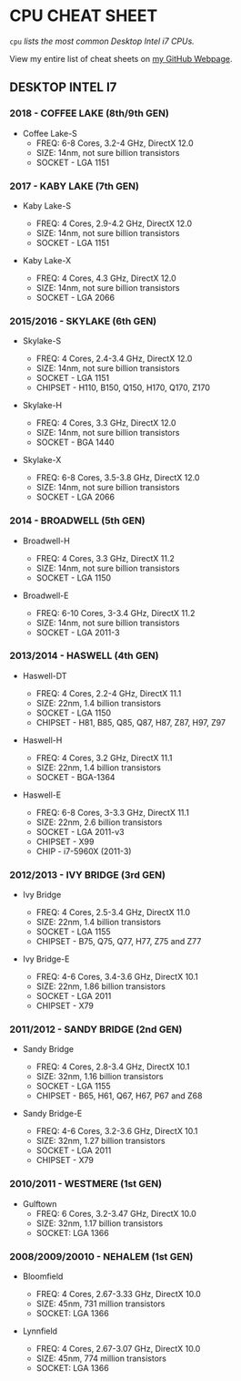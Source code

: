 # CPU CHEAT SHEET

`cpu` _lists the most common Desktop Intel i7 CPUs._

View my entire list of cheat sheets on
[my GitHub Webpage](https://jeffdecola.github.io/my-cheat-sheets/).

## DESKTOP INTEL I7

### 2018 - COFFEE LAKE (8th/9th GEN)

* Coffee Lake-S
  * FREQ: 6-8 Cores, 3.2-4 GHz, DirectX 12.0
  * SIZE: 14nm, not sure billion transistors
  * SOCKET - LGA 1151

### 2017 - KABY LAKE (7th GEN)

* Kaby Lake-S
  * FREQ: 4 Cores, 2.9-4.2 GHz, DirectX 12.0
  * SIZE: 14nm, not sure billion transistors
  * SOCKET - LGA 1151

* Kaby Lake-X
  * FREQ: 4 Cores, 4.3 GHz, DirectX 12.0
  * SIZE: 14nm, not sure billion transistors
  * SOCKET - LGA 2066

### 2015/2016 - SKYLAKE (6th GEN)

* Skylake-S
  * FREQ: 4 Cores, 2.4-3.4 GHz, DirectX 12.0
  * SIZE: 14nm, not sure billion transistors
  * SOCKET - LGA 1151
  * CHIPSET - H110, B150, Q150, H170, Q170, Z170

* Skylake-H
  * FREQ: 4 Cores, 3.3 GHz, DirectX 12.0
  * SIZE: 14nm, not sure billion transistors
  * SOCKET - BGA 1440

* Skylake-X
  * FREQ: 6-8 Cores, 3.5-3.8 GHz, DirectX 12.0
  * SIZE: 14nm, not sure billion transistors
  * SOCKET - LGA 2066

### 2014 - BROADWELL (5th GEN)

* Broadwell-H
  * FREQ: 4 Cores, 3.3 GHz, DirectX 11.2
  * SIZE: 14nm, not sure billion transistors
  * SOCKET - LGA 1150

* Broadwell-E
  * FREQ: 6-10 Cores, 3-3.4 GHz, DirectX 11.2
  * SIZE: 14nm, not sure billion transistors
  * SOCKET - LGA 2011-3

### 2013/2014 - HASWELL (4th GEN)

* Haswell-DT
  * FREQ: 4 Cores, 2.2-4 GHz, DirectX 11.1
  * SIZE: 22nm, 1.4 billion transistors
  * SOCKET - LGA 1150
  * CHIPSET - H81, B85, Q85, Q87, H87, Z87, H97, Z97

* Haswell-H
  * FREQ: 4 Cores, 3.2 GHz, DirectX 11.1
  * SIZE: 22nm, 1.4 billion transistors
  * SOCKET - BGA-1364

* Haswell-E
  * FREQ: 6-8 Cores, 3-3.3 GHz, DirectX 11.1
  * SIZE: 22nm, 2.6 billion transistors
  * SOCKET - LGA 2011-v3
  * CHIPSET - X99
  * CHIP - i7-5960X (2011-3)

### 2012/2013 - IVY BRIDGE (3rd GEN)

* Ivy Bridge
  * FREQ: 4 Cores, 2.5-3.4 GHz, DirectX 11.0
  * SIZE: 22nm, 1.4 billion transistors
  * SOCKET - LGA 1155
  * CHIPSET - B75, Q75, Q77, H77, Z75 and Z77

* Ivy Bridge-E
  * FREQ: 4-6 Cores, 3.4-3.6 GHz, DirectX 10.1
  * SIZE: 22nm, 1.86 billion transistors
  * SOCKET - LGA 2011
  * CHIPSET - X79

### 2011/2012 - SANDY BRIDGE (2nd GEN)

* Sandy Bridge
  * FREQ: 4 Cores, 2.8-3.4 GHz, DirectX 10.1
  * SIZE: 32nm, 1.16 billion transistors
  * SOCKET - LGA 1155
  * CHIPSET - B65, H61, Q67, H67, P67 and Z68

* Sandy Bridge-E
  * FREQ: 4-6 Cores, 3.2-3.6 GHz, DirectX 10.1
  * SIZE: 32nm, 1.27 billion transistors
  * SOCKET - LGA 2011
  * CHIPSET - X79

### 2010/2011 - WESTMERE (1st GEN)

* Gulftown
  * FREQ: 6 Cores, 3.2-3.47 GHz, DirectX 10.0
  * SIZE: 32nm, 1.17 billion transistors
  * SOCKET: LGA 1366

### 2008/2009/20010 - NEHALEM (1st GEN)

* Bloomfield
  * FREQ: 4 Cores, 2.67-3.33 GHz, DirectX 10.0
  * SIZE: 45nm, 731 million transistors
  * SOCKET: LGA 1366

* Lynnfield
  * FREQ: 4 Cores, 2.67-3.07 GHz, DirectX 10.0
  * SIZE: 45nm, 774 million transistors
  * SOCKET: LGA 1366
